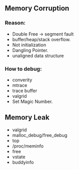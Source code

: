 ## Memory Corruption
### Reason:
- Double Free -> segment fault
- buffer/heap/stack overflow.
- Not initialization
- Dangling Pointer.
- unaligned data structure

### How to debug:
 - converity
 - mtrace
 - trace buffer
 - valgrid
 - Set Magic Number.

## Memory Leak
 - valgrid
 - malloc_debug/free_debug
 - top
 - /proc/meminfo
 - free
 - vstate
 - buddyinfo
